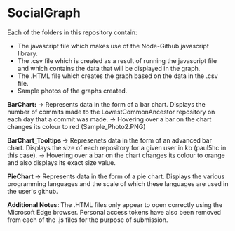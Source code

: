 # SocialGraph

Each of the folders in this repository contain:
- The javascript file which makes use of the Node-Github javascript library.
- The .csv file which is created as a result of running the javascript file and which contains the data that will be displayed in the graph.
- The .HTML file which creates the graph based on the data in the .csv file.
- Sample photos of the graphs created.

<b> BarChart: </b>
-> Represents data in the form of a bar chart. Displays the number of commits made to the LowestCommonAncestor repository 
   on each day that a commit was made.
-> Hovering over a bar on the chart changes its colour to red (Sample_Photo2.PNG)

<b> BarChart_Tooltips </b>
-> Represenets data in the form of an advanced bar chart. Displays the size of each repository for a given 
   user in kb (paul5hc in this case).
-> Hovering over a bar on the chart changes its colour to orange and also displays its exact size value.   

<b> PieChart </b>
-> Represents data in the form of a pie chart. Displays the various programming languages and the scale of which these languages are 
   used in the user's github.

<b> Additional Notes: </b>
The .HTML files only appear to open correctly using the Microsoft Edge browser.
Personal access tokens have also been removed from each of the .js files for the purpose of submission.
